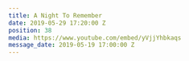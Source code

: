 ```yaml
---
title: A Night To Remember
date: 2019-05-29 17:20:00 Z
position: 38
media: https://www.youtube.com/embed/yVjjYhbkaqs
message_date: 2019-05-19 17:00:00 Z
---
```


